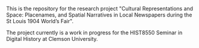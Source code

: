 
This is the repository for the research project "Cultural Representations and Space: Placenames, and Spatial Narratives in Local Newspapers during the St Louis 1904 World’s Fair". 

The project currently is a work in progress for the HIST8550 Seminar in Digital History at Clemson University.
